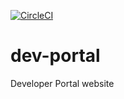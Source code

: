 [![CircleCI](https://circleci.com/github/thundercore/dev-portal.svg?style=svg&circle-token=cf7db349c31ba3e1886b748f2ddf04009f8816c5	)](https://app.circleci.com/pipelines/github/thundercore/dev-portal)

# dev-portal
Developer Portal website
